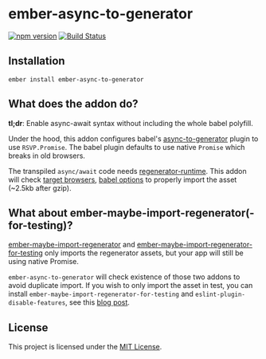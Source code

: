 # ember-async-to-generator

[![npm version](https://badge.fury.io/js/ember-async-to-generator.svg)](https://badge.fury.io/js/ember-async-to-generator)
[![Build Status](https://travis-ci.com/xg-wang/ember-async-to-generator.svg?branch=master)](https://travis-ci.com/xg-wang/ember-async-to-generator)

## Installation

```
ember install ember-async-to-generator
```

## What does the addon do?

**tl;dr**: Enable async-await syntax without including the whole babel polyfill.

Under the hood, this addon configures babel's [async-to-generator](https://babeljs.io/docs/en/babel-plugin-transform-async-to-generator) plugin to use `RSVP.Promise`.
The babel plugin defaults to use native `Promise` which breaks in old browsers.

The transpiled `async/await` code needs [regenerator-runtime](http://facebook.github.io/regenerator/).
This addon will check [target browsers](https://guides.emberjs.com/release/configuring-ember/build-targets/), [babel options](https://github.com/babel/ember-cli-babel#options) to properly import the asset (~2.5kb after gzip).

## What about ember-maybe-import-regenerator(-for-testing)?

[ember-maybe-import-regenerator](https://github.com/machty/ember-maybe-import-regenerator) and [ember-maybe-import-regenerator-for-testing](https://github.com/ember-cli/ember-maybe-import-regenerator-for-testing) only imports the regenerator assets, but your app will still be using native Promise.

`ember-async-to-generator` will check existence of those two addons to avoid duplicate import.
If you wish to only import the asset in test, you can install `ember-maybe-import-regenerator-for-testing` and `eslint-plugin-disable-features`, see this [blog post](https://www.rwjblue.com/2017/10/30/async-await-configuration-adventure/#supports-non-native-async-browsers).

## License

This project is licensed under the [MIT License](LICENSE.md).

